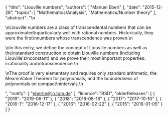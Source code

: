 {
    "title": "Liouville numbers",
    "authors": [
        "Manuel Eberl"
    ],
    "date": "2015-12-28",
    "topics": [
        "Mathematics/Analysis",
        "Mathematics/Number theory"
    ],
    "abstract": "\n<p>\nLiouville numbers are a class of transcendental numbers that can be approximated\nparticularly well with rational numbers. Historically, they were the first\nnumbers whose transcendence was proven.\n</p><p>\nIn this entry, we define the concept of Liouville numbers as well as the\nstandard construction to obtain Liouville numbers (including Liouville's\nconstant) and we prove their most important properties: irrationality and\ntranscendence.\n</p><p>\nThe proof is very elementary and requires only standard arithmetic, the Mean\nValue Theorem for polynomials, and the boundedness of polynomials on compact\nintervals.\n</p>",
    "notify": [
        "eberlm@in.tum.de"
    ],
    "licence": "BSD",
    "olderReleases": [
        {
            "2019": "2019-06-11"
        },
        {
            "2018": "2018-08-16"
        },
        {
            "2017": "2017-10-10"
        },
        {
            "2016-1": "2016-12-17"
        },
        {
            "2016": "2016-02-22"
        },
        {
            "2015": "2016-01-05"
        }
    ]
}